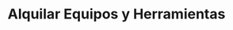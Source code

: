 ---
title: "Alquilar Equipos y Herramientas"
url: /bahia-blanca/alquilar-equipos-y-herramientas/
shop: herramientas
---